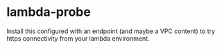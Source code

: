 # lambda-probe

Install this configured with an endpoint (and maybe a VPC content) to try https connectivity from your lambda environment.

